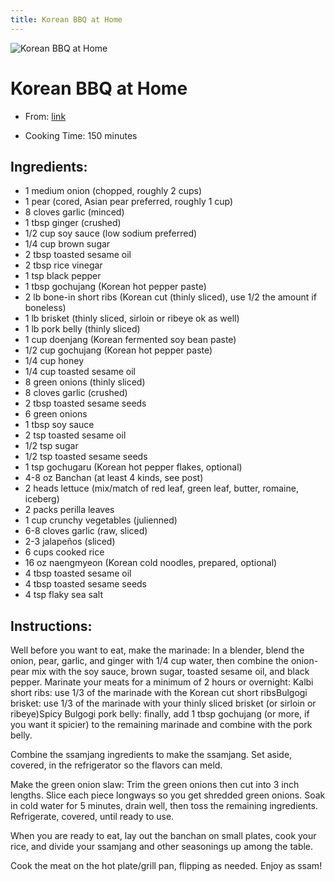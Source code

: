 ```yaml
---
title: Korean BBQ at Home
---
```


![Korean BBQ at Home](https://iamafoodblog.b-cdn.net/wp-content/uploads/2020/11/korean-bbq-8064w.jpg)

# Korean BBQ at Home

- From: [link](https://iamafoodblog.com/korean-bbq/)

- Cooking Time: 150 minutes

## Ingredients:

- 1 medium onion (chopped, roughly 2 cups)
- 1 pear (cored, Asian pear preferred, roughly 1 cup)
- 8 cloves garlic (minced)
- 1 tbsp ginger (crushed)
- 1/2 cup soy sauce (low sodium preferred)
- 1/4 cup brown sugar
- 2 tbsp toasted sesame oil
- 2 tbsp rice vinegar
- 1 tsp black pepper
- 1 tbsp gochujang (Korean hot pepper paste)
- 2 lb bone-in short ribs (Korean cut (thinly sliced), use 1/2 the amount if boneless)
- 1 lb brisket (thinly sliced, sirloin or ribeye ok as well)
- 1 lb pork belly (thinly sliced)
- 1 cup doenjang (Korean fermented soy bean paste)
- 1/2 cup gochujang (Korean hot pepper paste)
- 1/4 cup honey
- 1/4 cup toasted sesame oil
- 8 green onions (thinly sliced)
- 8 cloves garlic (crushed)
- 2 tbsp toasted sesame seeds
- 6 green onions
- 1 tbsp soy sauce
- 2 tsp toasted sesame oil
- 1/2 tsp sugar
- 1/2 tsp toasted sesame seeds
- 1 tsp gochugaru (Korean hot pepper flakes, optional)
- 4-8 oz Banchan (at least 4 kinds, see post)
- 2 heads lettuce (mix/match of red leaf, green leaf, butter, romaine, iceberg)
- 2 packs perilla leaves
- 1 cup crunchy vegetables (julienned)
- 6-8 cloves garlic (raw, sliced)
- 2-3 jalapeños (sliced)
- 6 cups cooked rice
- 16 oz naengmyeon (Korean cold noodles, prepared, optional)
- 4 tbsp toasted sesame oil
- 4 tbsp toasted sesame seeds
- 4 tsp flaky sea salt

## Instructions:

Well before you want to eat, make the marinade: In a blender, blend the onion, pear, garlic, and ginger with 1/4 cup water, then combine the onion-pear mix with the soy sauce, brown sugar, toasted sesame oil, and black pepper. Marinate your meats for a minimum of 2 hours or overnight: Kalbi short ribs: use 1/3 of the marinade with the Korean cut short ribsBulgogi brisket: use 1/3 of the marinade with your thinly sliced brisket (or sirloin or ribeye)Spicy Bulgogi pork belly: finally, add 1 tbsp gochujang (or more, if you want it spicier) to the remaining marinade and combine with the pork belly.

Combine the ssamjang ingredients to make the ssamjang. Set aside, covered, in the refrigerator so the flavors can meld.

Make the green onion slaw: Trim the green onions then cut into 3 inch lengths. Slice each piece longways so you get shredded green onions. Soak in cold water for 5 minutes, drain well, then toss the remaining ingredients. Refrigerate, covered, until ready to use.

When you are ready to eat, lay out the banchan on small plates, cook your rice, and divide your ssamjang and other seasonings up among the table.

Cook the meat on the hot plate/grill pan, flipping as needed. Enjoy as ssam!
